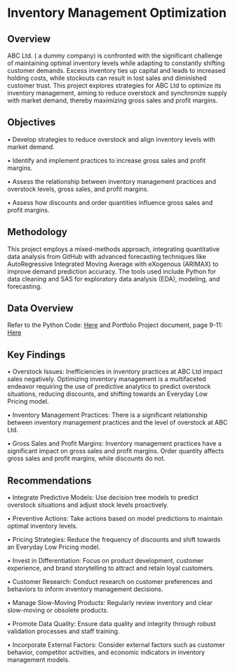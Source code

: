 # Inventory Management Optimization

## Overview

ABC Ltd. ( a dummy company) is confronted with the significant challenge of maintaining optimal inventory levels while adapting to constantly shifting customer demands. Excess inventory ties up capital and leads to increased holding costs, while stockouts can result in lost sales and diminished customer trust. This project explores strategies for ABC Ltd to optimize its inventory management, aiming to reduce overstock and synchronize supply with market demand, thereby maximizing gross sales and profit margins.

## Objectives

•	Develop strategies to reduce overstock and align inventory levels with market demand.

•	Identify and implement practices to increase gross sales and profit margins.

•	Assess the relationship between inventory management practices and overstock levels, gross sales, and profit margins.

•	Assess how discounts and order quantities influence gross sales and profit margins.

## Methodology

This project employs a mixed-methods approach, integrating quantitative data analysis from GitHub with advanced forecasting techniques like AutoRegressive Integrated Moving Average with eXogenous (ARIMAX) to improve demand prediction accuracy. The tools used include Python for data cleaning and SAS for exploratory data analysis (EDA), modeling, and forecasting.

## Data Overview

Refer to the Python Code: [Here](https://github.com/makumif/MIS581-Portfolio-Project-Inventory-Management-Optimization/tree/main/Module8-PortfolioProject.docx) and Portfolio Project document, page 9-11: [Here](https://github.com/makumif/MIS581-Portfolio-Project-Inventory-Management-Optimization/tree/main/Module8-PortfolioProject.docx)

## Key Findings

•	Overstock Issues: Inefficiencies in inventory practices at ABC Ltd impact sales negatively. Optimizing inventory management is a multifaceted endeavor requiring the use of predictive analytics to predict overstock situations, reducing discounts, and shifting towards an Everyday Low Pricing model.

•	Inventory Management Practices: There is a significant relationship between inventory management practices and the level of overstock at ABC Ltd.

•	Gross Sales and Profit Margins: Inventory management practices have a significant impact on gross sales and profit margins. Order quantity affects gross sales and profit margins, while discounts do not.

## Recommendations

•	Integrate Predictive Models: Use decision tree models to predict overstock situations and adjust stock levels proactively.

•	Preventive Actions: Take actions based on model predictions to maintain optimal inventory levels.

•	Pricing Strategies: Reduce the frequency of discounts and shift towards an Everyday Low Pricing model.

•	Invest in Differentiation: Focus on product development, customer experience, and brand storytelling to attract and retain loyal customers.

•	Customer Research: Conduct research on customer preferences and behaviors to inform inventory management decisions.

•	Manage Slow-Moving Products: Regularly review inventory and clear slow-moving or obsolete products.

•	Promote Data Quality: Ensure data quality and integrity through robust validation processes and staff training.

•	Incorporate External Factors: Consider external factors such as customer behavior, competitor activities, and economic indicators in inventory management models.




